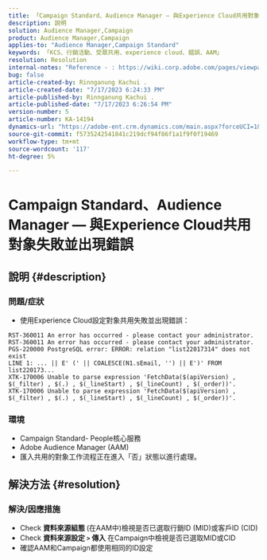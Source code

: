 ```yaml
---
title: 「Campaign Standard、Audience Manager — 與Experience Cloud共用對象失敗並出現錯誤」
description: 說明
solution: Audience Manager,Campaign
product: Audience Manager,Campaign
applies-to: "Audience Manager,Campaign Standard"
keywords: 「KCS、行銷活動、受眾共用、experience cloud、錯誤、AAM」
resolution: Resolution
internal-notes: "Reference - : https://wiki.corp.adobe.com/pages/viewpage.action?pageId=1061261145#space-menu-link-content  Resolved in - https://jira.corp.adobe.com/browse/CAMP-34744"
bug: false
article-created-by: Rinnganung Kachui .
article-created-date: "7/17/2023 6:24:33 PM"
article-published-by: Rinnganung Kachui .
article-published-date: "7/17/2023 6:26:54 PM"
version-number: 5
article-number: KA-14194
dynamics-url: "https://adobe-ent.crm.dynamics.com/main.aspx?forceUCI=1&pagetype=entityrecord&etn=knowledgearticle&id=ea99b329-cf24-ee11-9cbd-6045bd0065f9"
source-git-commit: f5735242541841c219dcf94f86f1a1f9f0f19469
workflow-type: tm+mt
source-wordcount: '117'
ht-degree: 5%

---
```


# Campaign Standard、Audience Manager — 與Experience Cloud共用對象失敗並出現錯誤

## 說明 {#description}




### 問題/症狀



- 使用Experience Cloud設定對象共用失敗並出現錯誤：



```
RST-360011 An error has occurred - please contact your administrator.
RST-360011 An error has occurred - please contact your administrator.
PGS-220000 PostgreSQL error: ERROR: relation "list22017314" does not exist
LINE 1: ... || E' (' || COALESCE(N1.sEmail, '') || E')' FROM list220173...
XTK-170006 Unable to parse expression 'FetchData($(apiVersion) , $(_filter) , $(.) , $(_lineStart) , $(_lineCount) , $(_order))'.
XTK-170006 Unable to parse expression 'FetchData($(apiVersion) , $(_filter) , $(.) , $(_lineStart) , $(_lineCount) , $(_order))'.
```






### 環境



- Campaign Standard- People核心服務
- Adobe Audience Manager (AAM)
- 匯入共用的對象工作流程正在進入「否」狀態以進行處理。









## 解決方法 {#resolution}




### 解決/因應措施



- Check <b>資料來源組態 </b>(在AAM中)檢視是否已選取行銷ID (MID)或客戶ID (CID)
- Check <b>資料來源設定 `>`  傳入</b> 在Campaign中檢視是否已選取MID或CID
- 確認AAM和Campaign都使用相同的ID設定











